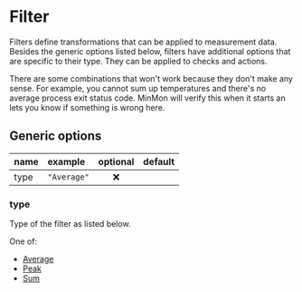 # Filter
Filters define transformations that can be applied to measurement data.
Besides the generic options listed below, filters have additional options that are specific to their type.
They can be applied to checks and actions.

There are some combinations that won't work because they don't make any sense.
For example, you cannot sum up temperatures and there's no average process exit status code.
MinMon will verify this when it starts an lets you know if something is wrong here.

## Generic options
| name | example | optional | default |
|:---|:---|:---:|:---|
| type | `"Average"` | ❌ | |

### type
Type of the filter as listed below.

One of:
- [Average](./filter/average.md)
- [Peak](./filter/peak.md)
- [Sum](./filter/sum.md)
